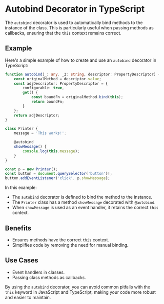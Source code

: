 # Autobind Decorator in TypeScript

The `autobind` decorator is used to automatically bind methods to the instance of the class. This is particularly useful when passing methods as callbacks, ensuring that the `this` context remains correct.

## Example

Here's a simple example of how to create and use an `autobind` decorator in TypeScript:

```typescript
function autobind(_: any, _2: string, descriptor: PropertyDescriptor) {
    const originalMethod = descriptor.value;
    const adjDescriptor: PropertyDescriptor = {
        configurable: true,
        get() {
            const boundFn = originalMethod.bind(this);
            return boundFn;
        }
    };
    return adjDescriptor;
}

class Printer {
    message = 'This works!';

    @autobind
    showMessage() {
        console.log(this.message);
    }
}

const p = new Printer();
const button = document.querySelector('button')!;
button.addEventListener('click', p.showMessage);
```

In this example:
- The `autobind` decorator is defined to bind the method to the instance.
- The `Printer` class has a method `showMessage` decorated with `@autobind`.
- When `showMessage` is used as an event handler, it retains the correct `this` context.

## Benefits

- Ensures methods have the correct `this` context.
- Simplifies code by removing the need for manual binding.

## Use Cases

- Event handlers in classes.
- Passing class methods as callbacks.

By using the `autobind` decorator, you can avoid common pitfalls with the `this` keyword in JavaScript and TypeScript, making your code more robust and easier to maintain.